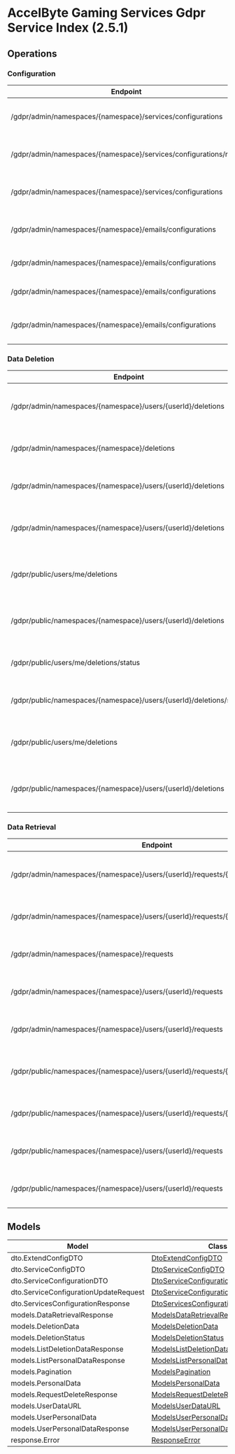 [//]: # (<< Code generated. DO NOT EDIT!)

[//]: # (<< template file: ags_py_codegen)

# AccelByte Gaming Services Gdpr Service Index (2.5.1)


## Operations

### Configuration
| Endpoint | Method | ID | Deprecated | Class | Wrapper | Example |
|---|---|---|---|---|---|---|
| /gdpr/admin/namespaces/{namespace}/services/configurations | GET | AdminGetServicesConfiguration | `false` | [AdminGetServicesConfiguration](../../accelbyte_py_sdk/api/gdpr/operations/configuration/admin_get_services_conf_be46ef.py) | [admin_get_services_configuration](../../accelbyte_py_sdk/api/gdpr/wrappers/_configuration.py) | [accelbyte_py_sdk_cli gdpr-admin-get-services-configuration](../../samples/cli/accelbyte_py_sdk_cli/gdpr/_admin_get_services_configuration.py) |
| /gdpr/admin/namespaces/{namespace}/services/configurations/reset | DELETE | AdminResetServicesConfiguration | `false` | [AdminResetServicesConfiguration](../../accelbyte_py_sdk/api/gdpr/operations/configuration/admin_reset_services_co_abf06c.py) | [admin_reset_services_configuration](../../accelbyte_py_sdk/api/gdpr/wrappers/_configuration.py) | [accelbyte_py_sdk_cli gdpr-admin-reset-services-configuration](../../samples/cli/accelbyte_py_sdk_cli/gdpr/_admin_reset_services_configuration.py) |
| /gdpr/admin/namespaces/{namespace}/services/configurations | PUT | AdminUpdateServicesConfiguration | `false` | [AdminUpdateServicesConfiguration](../../accelbyte_py_sdk/api/gdpr/operations/configuration/admin_update_services_c_ea010e.py) | [admin_update_services_configuration](../../accelbyte_py_sdk/api/gdpr/wrappers/_configuration.py) | [accelbyte_py_sdk_cli gdpr-admin-update-services-configuration](../../samples/cli/accelbyte_py_sdk_cli/gdpr/_admin_update_services_configuration.py) |
| /gdpr/admin/namespaces/{namespace}/emails/configurations | DELETE | DeleteAdminEmailConfiguration | `false` | [DeleteAdminEmailConfiguration](../../accelbyte_py_sdk/api/gdpr/operations/configuration/delete_admin_email_conf_009cca.py) | [delete_admin_email_configuration](../../accelbyte_py_sdk/api/gdpr/wrappers/_configuration.py) | [accelbyte_py_sdk_cli gdpr-delete-admin-email-configuration](../../samples/cli/accelbyte_py_sdk_cli/gdpr/_delete_admin_email_configuration.py) |
| /gdpr/admin/namespaces/{namespace}/emails/configurations | GET | GetAdminEmailConfiguration | `false` | [GetAdminEmailConfiguration](../../accelbyte_py_sdk/api/gdpr/operations/configuration/get_admin_email_configuration.py) | [get_admin_email_configuration](../../accelbyte_py_sdk/api/gdpr/wrappers/_configuration.py) | [accelbyte_py_sdk_cli gdpr-get-admin-email-configuration](../../samples/cli/accelbyte_py_sdk_cli/gdpr/_get_admin_email_configuration.py) |
| /gdpr/admin/namespaces/{namespace}/emails/configurations | POST | SaveAdminEmailConfiguration | `false` | [SaveAdminEmailConfiguration](../../accelbyte_py_sdk/api/gdpr/operations/configuration/save_admin_email_configuration.py) | [save_admin_email_configuration](../../accelbyte_py_sdk/api/gdpr/wrappers/_configuration.py) | [accelbyte_py_sdk_cli gdpr-save-admin-email-configuration](../../samples/cli/accelbyte_py_sdk_cli/gdpr/_save_admin_email_configuration.py) |
| /gdpr/admin/namespaces/{namespace}/emails/configurations | PUT | UpdateAdminEmailConfiguration | `false` | [UpdateAdminEmailConfiguration](../../accelbyte_py_sdk/api/gdpr/operations/configuration/update_admin_email_conf_71e966.py) | [update_admin_email_configuration](../../accelbyte_py_sdk/api/gdpr/wrappers/_configuration.py) | [accelbyte_py_sdk_cli gdpr-update-admin-email-configuration](../../samples/cli/accelbyte_py_sdk_cli/gdpr/_update_admin_email_configuration.py) |

### Data Deletion
| Endpoint | Method | ID | Deprecated | Class | Wrapper | Example |
|---|---|---|---|---|---|---|
| /gdpr/admin/namespaces/{namespace}/users/{userId}/deletions | DELETE | AdminCancelUserAccountDeletionRequest | `false` | [AdminCancelUserAccountDeletionRequest](../../accelbyte_py_sdk/api/gdpr/operations/data_deletion/admin_cancel_user_accou_de1ba5.py) | [admin_cancel_user_account_deletion_request](../../accelbyte_py_sdk/api/gdpr/wrappers/_data_deletion.py) | [accelbyte_py_sdk_cli gdpr-admin-cancel-user-account-deletion-request](../../samples/cli/accelbyte_py_sdk_cli/gdpr/_admin_cancel_user_account_deletion_request.py) |
| /gdpr/admin/namespaces/{namespace}/deletions | GET | AdminGetListDeletionDataRequest | `false` | [AdminGetListDeletionDataRequest](../../accelbyte_py_sdk/api/gdpr/operations/data_deletion/admin_get_list_deletion_227d7d.py) | [admin_get_list_deletion_data_request](../../accelbyte_py_sdk/api/gdpr/wrappers/_data_deletion.py) | [accelbyte_py_sdk_cli gdpr-admin-get-list-deletion-data-request](../../samples/cli/accelbyte_py_sdk_cli/gdpr/_admin_get_list_deletion_data_request.py) |
| /gdpr/admin/namespaces/{namespace}/users/{userId}/deletions | GET | AdminGetUserAccountDeletionRequest | `false` | [AdminGetUserAccountDeletionRequest](../../accelbyte_py_sdk/api/gdpr/operations/data_deletion/admin_get_user_account__84ef5a.py) | [admin_get_user_account_deletion_request](../../accelbyte_py_sdk/api/gdpr/wrappers/_data_deletion.py) | [accelbyte_py_sdk_cli gdpr-admin-get-user-account-deletion-request](../../samples/cli/accelbyte_py_sdk_cli/gdpr/_admin_get_user_account_deletion_request.py) |
| /gdpr/admin/namespaces/{namespace}/users/{userId}/deletions | POST | AdminSubmitUserAccountDeletionRequest | `false` | [AdminSubmitUserAccountDeletionRequest](../../accelbyte_py_sdk/api/gdpr/operations/data_deletion/admin_submit_user_accou_b7780f.py) | [admin_submit_user_account_deletion_request](../../accelbyte_py_sdk/api/gdpr/wrappers/_data_deletion.py) | [accelbyte_py_sdk_cli gdpr-admin-submit-user-account-deletion-request](../../samples/cli/accelbyte_py_sdk_cli/gdpr/_admin_submit_user_account_deletion_request.py) |
| /gdpr/public/users/me/deletions | DELETE | PublicCancelMyAccountDeletionRequest | `false` | [PublicCancelMyAccountDeletionRequest](../../accelbyte_py_sdk/api/gdpr/operations/data_deletion/public_cancel_my_accoun_107811.py) | [public_cancel_my_account_deletion_request](../../accelbyte_py_sdk/api/gdpr/wrappers/_data_deletion.py) | [accelbyte_py_sdk_cli gdpr-public-cancel-my-account-deletion-request](../../samples/cli/accelbyte_py_sdk_cli/gdpr/_public_cancel_my_account_deletion_request.py) |
| /gdpr/public/namespaces/{namespace}/users/{userId}/deletions | DELETE | PublicCancelUserAccountDeletionRequest | `false` | [PublicCancelUserAccountDeletionRequest](../../accelbyte_py_sdk/api/gdpr/operations/data_deletion/public_cancel_user_acco_16b962.py) | [public_cancel_user_account_deletion_request](../../accelbyte_py_sdk/api/gdpr/wrappers/_data_deletion.py) | [accelbyte_py_sdk_cli gdpr-public-cancel-user-account-deletion-request](../../samples/cli/accelbyte_py_sdk_cli/gdpr/_public_cancel_user_account_deletion_request.py) |
| /gdpr/public/users/me/deletions/status | GET | PublicGetMyAccountDeletionStatus | `false` | [PublicGetMyAccountDeletionStatus](../../accelbyte_py_sdk/api/gdpr/operations/data_deletion/public_get_my_account_d_8595d0.py) | [public_get_my_account_deletion_status](../../accelbyte_py_sdk/api/gdpr/wrappers/_data_deletion.py) | [accelbyte_py_sdk_cli gdpr-public-get-my-account-deletion-status](../../samples/cli/accelbyte_py_sdk_cli/gdpr/_public_get_my_account_deletion_status.py) |
| /gdpr/public/namespaces/{namespace}/users/{userId}/deletions/status | GET | PublicGetUserAccountDeletionStatus | `false` | [PublicGetUserAccountDeletionStatus](../../accelbyte_py_sdk/api/gdpr/operations/data_deletion/public_get_user_account_09e4f2.py) | [public_get_user_account_deletion_status](../../accelbyte_py_sdk/api/gdpr/wrappers/_data_deletion.py) | [accelbyte_py_sdk_cli gdpr-public-get-user-account-deletion-status](../../samples/cli/accelbyte_py_sdk_cli/gdpr/_public_get_user_account_deletion_status.py) |
| /gdpr/public/users/me/deletions | POST | PublicSubmitMyAccountDeletionRequest | `false` | [PublicSubmitMyAccountDeletionRequest](../../accelbyte_py_sdk/api/gdpr/operations/data_deletion/public_submit_my_accoun_f5ded3.py) | [public_submit_my_account_deletion_request](../../accelbyte_py_sdk/api/gdpr/wrappers/_data_deletion.py) | [accelbyte_py_sdk_cli gdpr-public-submit-my-account-deletion-request](../../samples/cli/accelbyte_py_sdk_cli/gdpr/_public_submit_my_account_deletion_request.py) |
| /gdpr/public/namespaces/{namespace}/users/{userId}/deletions | POST | PublicSubmitUserAccountDeletionRequest | `false` | [PublicSubmitUserAccountDeletionRequest](../../accelbyte_py_sdk/api/gdpr/operations/data_deletion/public_submit_user_acco_a6db4f.py) | [public_submit_user_account_deletion_request](../../accelbyte_py_sdk/api/gdpr/wrappers/_data_deletion.py) | [accelbyte_py_sdk_cli gdpr-public-submit-user-account-deletion-request](../../samples/cli/accelbyte_py_sdk_cli/gdpr/_public_submit_user_account_deletion_request.py) |

### Data Retrieval
| Endpoint | Method | ID | Deprecated | Class | Wrapper | Example |
|---|---|---|---|---|---|---|
| /gdpr/admin/namespaces/{namespace}/users/{userId}/requests/{requestDate} | DELETE | AdminCancelUserPersonalDataRequest | `false` | [AdminCancelUserPersonalDataRequest](../../accelbyte_py_sdk/api/gdpr/operations/data_retrieval/admin_cancel_user_perso_78952d.py) | [admin_cancel_user_personal_data_request](../../accelbyte_py_sdk/api/gdpr/wrappers/_data_retrieval.py) | [accelbyte_py_sdk_cli gdpr-admin-cancel-user-personal-data-request](../../samples/cli/accelbyte_py_sdk_cli/gdpr/_admin_cancel_user_personal_data_request.py) |
| /gdpr/admin/namespaces/{namespace}/users/{userId}/requests/{requestDate}/generate | POST | AdminGeneratePersonalDataURL | `false` | [AdminGeneratePersonalDataURL](../../accelbyte_py_sdk/api/gdpr/operations/data_retrieval/admin_generate_personal_48c32b.py) | [admin_generate_personal_data_url](../../accelbyte_py_sdk/api/gdpr/wrappers/_data_retrieval.py) | [accelbyte_py_sdk_cli gdpr-admin-generate-personal-data-url](../../samples/cli/accelbyte_py_sdk_cli/gdpr/_admin_generate_personal_data_url.py) |
| /gdpr/admin/namespaces/{namespace}/requests | GET | AdminGetListPersonalDataRequest | `false` | [AdminGetListPersonalDataRequest](../../accelbyte_py_sdk/api/gdpr/operations/data_retrieval/admin_get_list_personal_424fda.py) | [admin_get_list_personal_data_request](../../accelbyte_py_sdk/api/gdpr/wrappers/_data_retrieval.py) | [accelbyte_py_sdk_cli gdpr-admin-get-list-personal-data-request](../../samples/cli/accelbyte_py_sdk_cli/gdpr/_admin_get_list_personal_data_request.py) |
| /gdpr/admin/namespaces/{namespace}/users/{userId}/requests | GET | AdminGetUserPersonalDataRequests | `false` | [AdminGetUserPersonalDataRequests](../../accelbyte_py_sdk/api/gdpr/operations/data_retrieval/admin_get_user_personal_a892c0.py) | [admin_get_user_personal_data_requests](../../accelbyte_py_sdk/api/gdpr/wrappers/_data_retrieval.py) | [accelbyte_py_sdk_cli gdpr-admin-get-user-personal-data-requests](../../samples/cli/accelbyte_py_sdk_cli/gdpr/_admin_get_user_personal_data_requests.py) |
| /gdpr/admin/namespaces/{namespace}/users/{userId}/requests | POST | AdminRequestDataRetrieval | `false` | [AdminRequestDataRetrieval](../../accelbyte_py_sdk/api/gdpr/operations/data_retrieval/admin_request_data_retrieval.py) | [admin_request_data_retrieval](../../accelbyte_py_sdk/api/gdpr/wrappers/_data_retrieval.py) | [accelbyte_py_sdk_cli gdpr-admin-request-data-retrieval](../../samples/cli/accelbyte_py_sdk_cli/gdpr/_admin_request_data_retrieval.py) |
| /gdpr/public/namespaces/{namespace}/users/{userId}/requests/{requestDate} | DELETE | PublicCancelUserPersonalDataRequest | `false` | [PublicCancelUserPersonalDataRequest](../../accelbyte_py_sdk/api/gdpr/operations/data_retrieval/public_cancel_user_pers_19dafa.py) | [public_cancel_user_personal_data_request](../../accelbyte_py_sdk/api/gdpr/wrappers/_data_retrieval.py) | [accelbyte_py_sdk_cli gdpr-public-cancel-user-personal-data-request](../../samples/cli/accelbyte_py_sdk_cli/gdpr/_public_cancel_user_personal_data_request.py) |
| /gdpr/public/namespaces/{namespace}/users/{userId}/requests/{requestDate}/generate | POST | PublicGeneratePersonalDataURL | `false` | [PublicGeneratePersonalDataURL](../../accelbyte_py_sdk/api/gdpr/operations/data_retrieval/public_generate_persona_6b68a4.py) | [public_generate_personal_data_url](../../accelbyte_py_sdk/api/gdpr/wrappers/_data_retrieval.py) | [accelbyte_py_sdk_cli gdpr-public-generate-personal-data-url](../../samples/cli/accelbyte_py_sdk_cli/gdpr/_public_generate_personal_data_url.py) |
| /gdpr/public/namespaces/{namespace}/users/{userId}/requests | GET | PublicGetUserPersonalDataRequests | `false` | [PublicGetUserPersonalDataRequests](../../accelbyte_py_sdk/api/gdpr/operations/data_retrieval/public_get_user_persona_7e40c3.py) | [public_get_user_personal_data_requests](../../accelbyte_py_sdk/api/gdpr/wrappers/_data_retrieval.py) | [accelbyte_py_sdk_cli gdpr-public-get-user-personal-data-requests](../../samples/cli/accelbyte_py_sdk_cli/gdpr/_public_get_user_personal_data_requests.py) |
| /gdpr/public/namespaces/{namespace}/users/{userId}/requests | POST | PublicRequestDataRetrieval | `false` | [PublicRequestDataRetrieval](../../accelbyte_py_sdk/api/gdpr/operations/data_retrieval/public_request_data_retrieval.py) | [public_request_data_retrieval](../../accelbyte_py_sdk/api/gdpr/wrappers/_data_retrieval.py) | [accelbyte_py_sdk_cli gdpr-public-request-data-retrieval](../../samples/cli/accelbyte_py_sdk_cli/gdpr/_public_request_data_retrieval.py) |


## Models
| Model | Class |
|---|---|
| dto.ExtendConfigDTO | [DtoExtendConfigDTO](../../accelbyte_py_sdk/api/gdpr/models/dto_extend_config_dto.py) |
| dto.ServiceConfigDTO | [DtoServiceConfigDTO](../../accelbyte_py_sdk/api/gdpr/models/dto_service_config_dto.py) |
| dto.ServiceConfigurationDTO | [DtoServiceConfigurationDTO](../../accelbyte_py_sdk/api/gdpr/models/dto_service_configuration_dto.py) |
| dto.ServiceConfigurationUpdateRequest | [DtoServiceConfigurationUpdateRequest](../../accelbyte_py_sdk/api/gdpr/models/dto_service_configuration_update_request.py) |
| dto.ServicesConfigurationResponse | [DtoServicesConfigurationResponse](../../accelbyte_py_sdk/api/gdpr/models/dto_services_configuration_response.py) |
| models.DataRetrievalResponse | [ModelsDataRetrievalResponse](../../accelbyte_py_sdk/api/gdpr/models/models_data_retrieval_response.py) |
| models.DeletionData | [ModelsDeletionData](../../accelbyte_py_sdk/api/gdpr/models/models_deletion_data.py) |
| models.DeletionStatus | [ModelsDeletionStatus](../../accelbyte_py_sdk/api/gdpr/models/models_deletion_status.py) |
| models.ListDeletionDataResponse | [ModelsListDeletionDataResponse](../../accelbyte_py_sdk/api/gdpr/models/models_list_deletion_data_response.py) |
| models.ListPersonalDataResponse | [ModelsListPersonalDataResponse](../../accelbyte_py_sdk/api/gdpr/models/models_list_personal_data_response.py) |
| models.Pagination | [ModelsPagination](../../accelbyte_py_sdk/api/gdpr/models/models_pagination.py) |
| models.PersonalData | [ModelsPersonalData](../../accelbyte_py_sdk/api/gdpr/models/models_personal_data.py) |
| models.RequestDeleteResponse | [ModelsRequestDeleteResponse](../../accelbyte_py_sdk/api/gdpr/models/models_request_delete_response.py) |
| models.UserDataURL | [ModelsUserDataURL](../../accelbyte_py_sdk/api/gdpr/models/models_user_data_url.py) |
| models.UserPersonalData | [ModelsUserPersonalData](../../accelbyte_py_sdk/api/gdpr/models/models_user_personal_data.py) |
| models.UserPersonalDataResponse | [ModelsUserPersonalDataResponse](../../accelbyte_py_sdk/api/gdpr/models/models_user_personal_data_response.py) |
| response.Error | [ResponseError](../../accelbyte_py_sdk/api/gdpr/models/response_error.py) |
